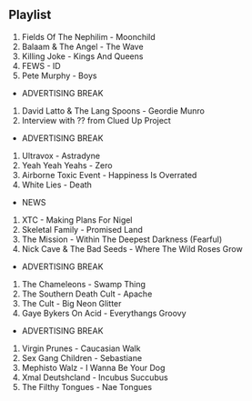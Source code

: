 ## Playlist

1. Fields Of The Nephilim - Moonchild
2. Balaam & The Angel - The Wave
3. Killing Joke - Kings And Queens
4. FEWS - ID
5. Pete Murphy - Boys

- ADVERTISING BREAK

1. David Latto & The Lang Spoons - Geordie Munro
2. Interview with ?? from Clued Up Project

- ADVERTISING BREAK

1. Ultravox - Astradyne
2. Yeah Yeah Yeahs - Zero
3. Airborne Toxic Event - Happiness Is Overrated
4. White Lies - Death

- NEWS

1. XTC - Making Plans For Nigel
2. Skeletal Family - Promised Land
3. The Mission - Within The Deepest Darkness (Fearful)
4. Nick Cave & The Bad Seeds - Where The Wild Roses Grow

- ADVERTISING BREAK

1. The Chameleons - Swamp Thing
2. The Southern Death Cult - Apache
3. The Cult - Big Neon Glitter
4. Gaye Bykers On Acid - Everythangs Groovy

- ADVERTISING BREAK

1. Virgin Prunes - Caucasian Walk
2. Sex Gang Children - Sebastiane
3. Mephisto Walz - I Wanna Be Your Dog
4. Xmal Deutshcland - Incubus Succubus
5. The Filthy Tongues - Nae Tongues
